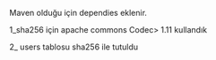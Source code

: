 Maven olduğu için dependies eklenir.

1_sha256 için
apache commons Codec> 1.11 kullandık

2_ users tablosu sha256 ile tutuldu